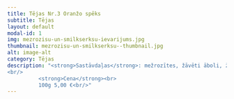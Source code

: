 ```yaml
---
title: Tējas Nr.3 Oranžo spēks
subtitle: Tējas
layout: default
modal-id: 1
img: mezrozisu-un-smilkserksu-ievarijums.jpg
thumbnail: mezrozisu-un-smilkserksu--thumbnail.jpg
alt: image-alt
category: Tējas
description: "<strong>Sastāvdaļas</strong>: mežrozītes, žāvēti āboli, žāvētas cidonijas, smiltsēkšķi, citronu miziņas, kardamons, anīss.<br/>
<br/>
          <strong>Cena</strong><br>
          100g 5,00 €<br/>"
---
```

